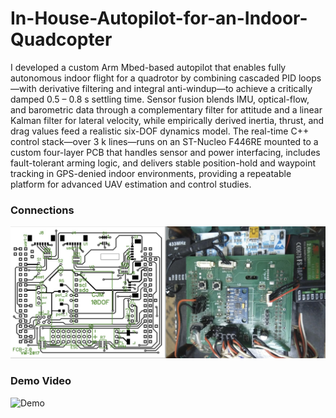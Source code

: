 # In-House-Autopilot-for-an-Indoor-Quadcopter

I developed a custom Arm Mbed-based autopilot that enables fully autonomous indoor flight for a quadrotor by combining cascaded PID loops—with derivative filtering and integral anti-windup—to achieve a critically damped 0.5 – 0.8 s settling time. Sensor fusion blends IMU, optical-flow, and barometric data through a complementary filter for attitude and a linear Kalman filter for lateral velocity, while empirically derived inertia, thrust, and drag values feed a realistic six-DOF dynamics model. The real-time C++ control stack—over 3 k lines—runs on an ST-Nucleo F446RE mounted to a custom four-layer PCB that handles sensor and power interfacing, includes fault-tolerant arming logic, and delivers stable position-hold and waypoint tracking in GPS-denied indoor environments, providing a repeatable platform for advanced UAV estimation and control studies.

### Connections
![PCB Connections](images/pcb.jpg)
### Demo Video
![Demo](images/d12.gif)

